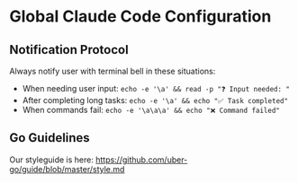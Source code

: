   # Global Claude Code Configuration

  ## Notification Protocol
  Always notify user with terminal bell in these situations:
  - When needing user input: `echo -e '\a' && read -p "❓ Input needed: "`
  - After completing long tasks: `echo -e '\a' && echo "✅ Task completed"`
  - When commands fail: `echo -e '\a\a\a' && echo "❌ Command failed"`

  ## Go Guidelines

  Our styleguide is here: https://github.com/uber-go/guide/blob/master/style.md
